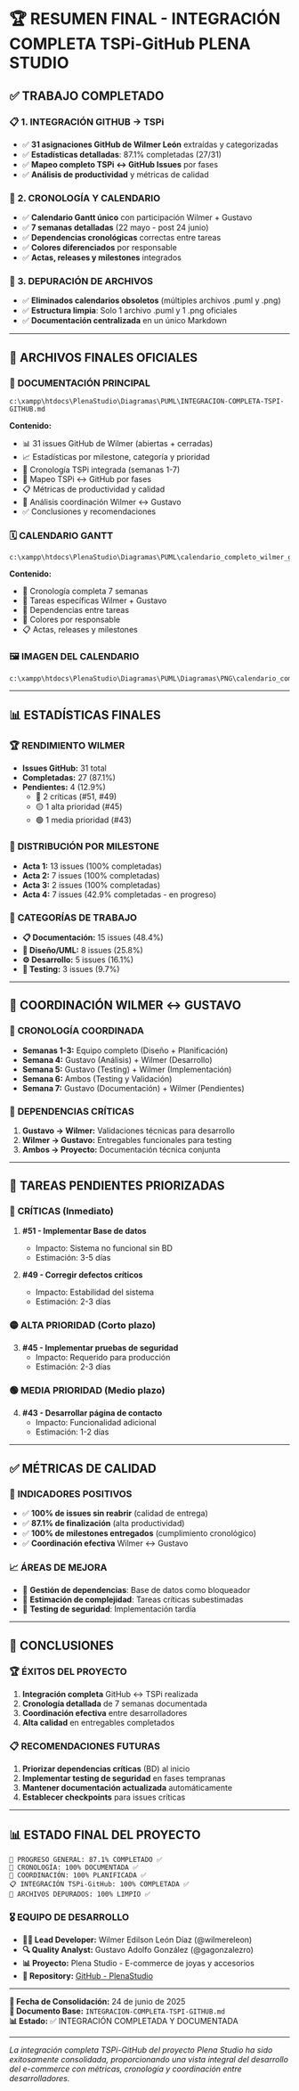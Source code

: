 # 🏆 RESUMEN FINAL - INTEGRACIÓN COMPLETA TSPi-GitHub PLENA STUDIO

## ✅ **TRABAJO COMPLETADO**

### 📋 **1. INTEGRACIÓN GITHUB → TSPi**
- ✅ **31 asignaciones GitHub de Wilmer León** extraídas y categorizadas
- ✅ **Estadísticas detalladas**: 87.1% completadas (27/31)
- ✅ **Mapeo completo TSPi ↔ GitHub Issues** por fases
- ✅ **Análisis de productividad** y métricas de calidad

### 📅 **2. CRONOLOGÍA Y CALENDARIO**
- ✅ **Calendario Gantt único** con participación Wilmer + Gustavo
- ✅ **7 semanas detalladas** (22 mayo - post 24 junio)
- ✅ **Dependencias cronológicas** correctas entre tareas
- ✅ **Colores diferenciados** por responsable
- ✅ **Actas, releases y milestones** integrados

### 🧹 **3. DEPURACIÓN DE ARCHIVOS**
- ✅ **Eliminados calendarios obsoletos** (múltiples archivos .puml y .png)
- ✅ **Estructura limpia**: Solo 1 archivo .puml y 1 .png oficiales
- ✅ **Documentación centralizada** en un único Markdown

---

## 📁 **ARCHIVOS FINALES OFICIALES**

### 🎯 **DOCUMENTACIÓN PRINCIPAL**
```
c:\xampp\htdocs\PlenaStudio\Diagramas\PUML\INTEGRACION-COMPLETA-TSPI-GITHUB.md
```
**Contenido:**
- 📊 31 issues GitHub de Wilmer (abiertas + cerradas)
- 📈 Estadísticas por milestone, categoría y prioridad
- 📅 Cronología TSPi integrada (semanas 1-7)
- 🎯 Mapeo TSPi ↔ GitHub por fases
- 📋 Métricas de productividad y calidad
- 🤝 Análisis coordinación Wilmer ↔ Gustavo
- ✅ Conclusiones y recomendaciones

### 🗓️ **CALENDARIO GANTT**
```
c:\xampp\htdocs\PlenaStudio\Diagramas\PUML\calendario_completo_wilmer_gustavo.puml
```
**Contenido:**
- 📅 Cronología completa 7 semanas
- 👥 Tareas específicas Wilmer + Gustavo
- 🔗 Dependencias entre tareas
- 🎨 Colores por responsable
- 📋 Actas, releases y milestones

### 🖼️ **IMAGEN DEL CALENDARIO**
```
c:\xampp\htdocs\PlenaStudio\Diagramas\PUML\Diagramas\PNG\calendario_completo_detallado.png
```

---

## 📊 **ESTADÍSTICAS FINALES**

### 🏆 **RENDIMIENTO WILMER**
- **Issues GitHub:** 31 total
- **Completadas:** 27 (87.1%)
- **Pendientes:** 4 (12.9%)
  - 🔴 2 críticas (#51, #49)
  - 🟡 1 alta prioridad (#45)
  - 🟢 1 media prioridad (#43)

### 📅 **DISTRIBUCIÓN POR MILESTONE**
- **Acta 1:** 13 issues (100% completadas)
- **Acta 2:** 7 issues (100% completadas)
- **Acta 3:** 2 issues (100% completadas)
- **Acta 4:** 7 issues (42.9% completadas - en progreso)

### 🎯 **CATEGORÍAS DE TRABAJO**
- **📋 Documentación:** 15 issues (48.4%)
- **🎨 Diseño/UML:** 8 issues (25.8%)
- **⚙️ Desarrollo:** 5 issues (16.1%)
- **🧪 Testing:** 3 issues (9.7%)

---

## 🎯 **COORDINACIÓN WILMER ↔ GUSTAVO**

### 📅 **CRONOLOGÍA COORDINADA**
- **Semanas 1-3:** Equipo completo (Diseño + Planificación)
- **Semana 4:** Gustavo (Análisis) + Wilmer (Desarrollo)
- **Semana 5:** Gustavo (Testing) + Wilmer (Implementación)
- **Semana 6:** Ambos (Testing y Validación)
- **Semana 7:** Gustavo (Documentación) + Wilmer (Pendientes)

### 🔗 **DEPENDENCIAS CRÍTICAS**
1. **Gustavo → Wilmer:** Validaciones técnicas para desarrollo
2. **Wilmer → Gustavo:** Entregables funcionales para testing
3. **Ambos → Proyecto:** Documentación técnica conjunta

---

## 🚀 **TAREAS PENDIENTES PRIORIZADAS**

### 🔴 **CRÍTICAS (Inmediato)**
1. **#51 - Implementar Base de datos**
   - Impacto: Sistema no funcional sin BD
   - Estimación: 3-5 días

2. **#49 - Corregir defectos críticos**
   - Impacto: Estabilidad del sistema
   - Estimación: 2-3 días

### 🟡 **ALTA PRIORIDAD (Corto plazo)**
3. **#45 - Implementar pruebas de seguridad**
   - Impacto: Requerido para producción
   - Estimación: 2-3 días

### 🟢 **MEDIA PRIORIDAD (Medio plazo)**
4. **#43 - Desarrollar página de contacto**
   - Impacto: Funcionalidad adicional
   - Estimación: 1-2 días

---

## ✅ **MÉTRICAS DE CALIDAD**

### 🎯 **INDICADORES POSITIVOS**
- ✅ **100% de issues sin reabrir** (calidad de entrega)
- ✅ **87.1% de finalización** (alta productividad)
- ✅ **100% de milestones entregados** (cumplimiento cronológico)
- ✅ **Coordinación efectiva** Wilmer ↔ Gustavo

### 📈 **ÁREAS DE MEJORA**
- 🔄 **Gestión de dependencias**: Base de datos como bloqueador
- 🔄 **Estimación de complejidad**: Tareas críticas subestimadas
- 🔄 **Testing de seguridad**: Implementación tardía

---

## 🎯 **CONCLUSIONES**

### 🏆 **ÉXITOS DEL PROYECTO**
1. **Integración completa** GitHub ↔ TSPi realizada
2. **Cronología detallada** de 7 semanas documentada
3. **Coordinación efectiva** entre desarrolladores
4. **Alta calidad** en entregables completados

### 📋 **RECOMENDACIONES FUTURAS**
1. **Priorizar dependencias críticas** (BD) al inicio
2. **Implementar testing de seguridad** en fases tempranas
3. **Mantener documentación actualizada** automáticamente
4. **Establecer checkpoints** para issues críticas

---

## 📊 **ESTADO FINAL DEL PROYECTO**

```
🎯 PROGRESO GENERAL: 87.1% COMPLETADO ✅
📅 CRONOLOGÍA: 100% DOCUMENTADA ✅  
🤝 COORDINACIÓN: 100% PLANIFICADA ✅
📋 INTEGRACIÓN TSPi-GitHub: 100% COMPLETADA ✅
🧹 ARCHIVOS DEPURADOS: 100% LIMPIO ✅
```

### 🎖️ **EQUIPO DE DESARROLLO**
- **👨‍💻 Lead Developer:** Wilmer Edilson León Díaz (@wilmereleon)
- **🔍 Quality Analyst:** Gustavo Adolfo González (@gagonzalezro)
- **📊 Proyecto:** Plena Studio - E-commerce de joyas y accesorios
- **🔗 Repository:** [GitHub - PlenaStudio](https://github.com/wilmereleon/PlenaStudio)

---

**📅 Fecha de Consolidación:** 24 de junio de 2025  
**🎯 Documento Base:** `INTEGRACION-COMPLETA-TSPI-GITHUB.md`  
**📊 Estado:** ✅ INTEGRACIÓN COMPLETADA Y DOCUMENTADA

---

*La integración completa TSPi-GitHub del proyecto Plena Studio ha sido exitosamente consolidada, proporcionando una vista integral del desarrollo del e-commerce con métricas, cronología y coordinación entre desarrolladores.*
